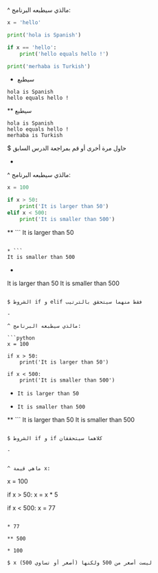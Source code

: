 ^ مالذي سيطبعه البرنامج:

```python
x = 'hello'

print('hola is Spanish')

if x == 'hello':
    print('hello equals hello !')

print('merhaba is Turkish')
```

* سيطبع

```
hola is Spanish
hello equals hello !
```

** سيطبع

```
hola is Spanish
hello equals hello !
merhaba is Turkish

```

$ حاول مرة أخرى أو قم بمراجعة الدرس السابق

-

^ مالذي سيطبعه البرنامج:

```python
x = 100

if x > 50:
    print('It is larger than 50')
elif x < 500:
    print('It is smaller than 500')    
```

** ```
It is larger than 50
```

* ```
It is smaller than 500
```

* ```
It is larger than 50
It is smaller than 500
```

$ الشروط if و elif فقط منهما سيتحقق بالترتيب

-

^ مالذي سيطبعه البرنامج:

```python
x = 100

if x > 50:
    print('It is larger than 50')

if x < 500:
    print('It is smaller than 500')    
```

* ```It is larger than 50```

* ```It is smaller than 500```

** ```
It is larger than 50
It is smaller than 500
```

$ الشروط if و if كلاهما سيتحققان

-


^ ماهي قيمة x:

```
x = 100

if x > 50:
    x = x * 5

if x < 500:
    x = 77   
```

* 77

** 500

* 100

$ x ليست أصغر من 500 ولكنها (أصغر أو تساوي 500)